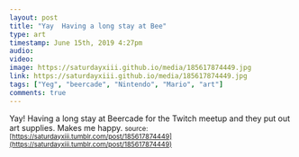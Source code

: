 ```yaml
---
layout: post
title: "Yay  Having a long stay at Bee"
type: art
timestamp: June 15th, 2019 4:27pm
audio: 
video: 
image: https://saturdayxiii.github.io/media/185617874449.jpg
link: https://saturdayxiii.github.io/media/185617874449.jpg
tags: ["Yeg", "beercade", "Nintendo", "Mario", "art"]
comments: true
---
```

Yay!  Having a long stay at Beercade for the Twitch meetup and they put out art supplies.  Makes me happy.
<small>source: [https://saturdayxiii.tumblr.com/post/185617874449](https://saturdayxiii.tumblr.com/post/185617874449)</small>